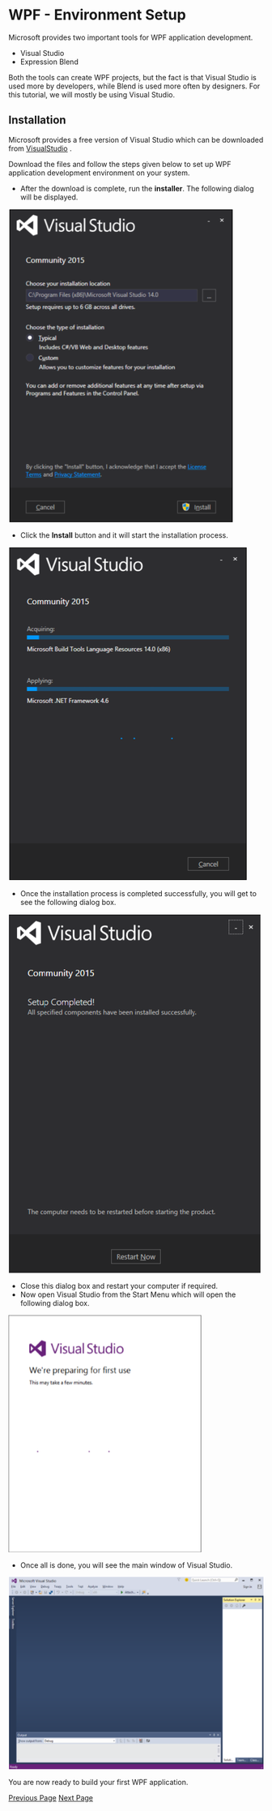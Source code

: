 # WPF - Environment Setup
Microsoft provides two important tools for WPF application development.

   * Visual Studio
   * Expression Blend

Both the tools can create WPF projects, but the fact is that Visual Studio is used more by developers, while Blend is used more often by designers. For this tutorial, we will mostly be using Visual Studio.

## Installation
Microsoft provides a free version of Visual Studio which can be downloaded from [VisualStudio](https://www.visualstudio.com/en-us/downloads/download-visual-studio-vs.aspx) .

Download the files and follow the steps given below to set up WPF application development environment on your system.

   * After the download is complete, run the **installer**. The following dialog will be displayed.

![Installer](../wpf/images/installer.jpg)

   * Click the **Install** button and it will start the installation process.

![Installation Process](../wpf/images/installation_process.jpg)

   * Once the installation process is completed successfully, you will get to see the following dialog box.

![Dialog Box](../wpf/images/dialog_box.jpg)

   * Close this dialog box and restart your computer if required.
   * Now open Visual Studio from the Start Menu which will open the following dialog box.

![Visual Studio](../wpf/images/visual_studio.jpg)

   * Once all is done, you will see the main window of Visual Studio.

![Window of Visual Studio](../wpf/images/window_of_visual_studio.jpg)

You are now ready to build your first WPF application.


[Previous Page](../wpf/wpf_overview.md) [Next Page](../wpf/wpf_hello_world.md) 

